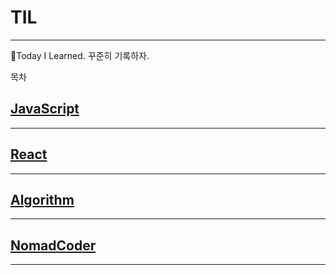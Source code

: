 # TIL
---
📝Today I Learned. 꾸준히 기록하자.


목차


## [JavaScript][JavaScript]
---
## [React][React]
---
## [Algorithm][Algorithm]
---
## [NomadCoder][NomadCoder]
---
[JavaScript]: /JavaScript
[React]: /React
[Algorithm]: /Algorithm
[NomadCoder]: /NomadCoder
